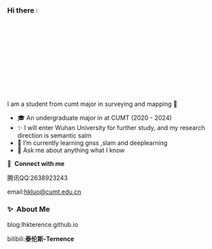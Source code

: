 ### Hi there <a href="https://www.gautamkrishnar.com/"><img src="https://media.giphy.com/media/hvRJCLFzcasrR4ia7z/giphy.gif" width="5%"></a>

I am a student from cumt major in surveying and mapping :rofl:

- 🎓 An undergraduate major in  at CUMT (2020 - 2024)
- ✨ I will enter Wuhan University for further study, and my research direction is semantic salm
- 🌱 I’m currently learning gnss ,slam and deeplearning
- 💬 Ask me about anything what I know
  
  

🔗 &nbsp;**Connect with me**

腾讯QQ:2638923243

email:hkluo@cumt.edu.cn

### ✨&nbsp; About Me

blog:lhkterence.github.io

bilibili:**泰伦斯-Ternence**
